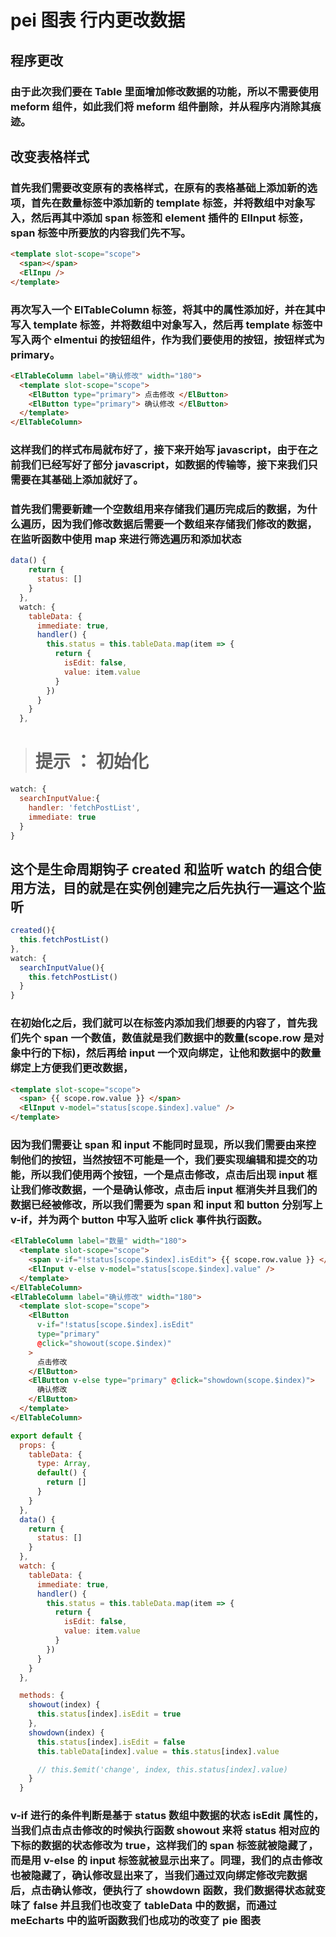# pei 图表 行内更改数据

## 程序更改

### 由于此次我们要在 Table 里面增加修改数据的功能，所以不需要使用 meform 组件，如此我们将 meform 组件删除，并从程序内消除其痕迹。

## 改变表格样式

### 首先我们需要改变原有的表格样式，在原有的表格基础上添加新的选项，首先在数量标签中添加新的 template 标签，并将数组中对象写入，然后再其中添加 span 标签和 element 插件的 ElInput 标签，span 标签中所要放的内容我们先不写。

```html
<template slot-scope="scope">
  <span></span>
  <ElInpu />
</template>
```

### 再次写入一个 ElTableColumn 标签，将其中的属性添加好，并在其中写入 template 标签，并将数组中对象写入，然后再 template 标签中写入两个 elmentui 的按钮组件，作为我们要使用的按钮，按钮样式为 primary。

```html
<ElTableColumn label="确认修改" width="180">
  <template slot-scope="scope">
    <ElButton type="primary"> 点击修改 </ElButton>
    <ElButton type="primary"> 确认修改 </ElButton>
  </template>
</ElTableColumn>
```

### 这样我们的样式布局就布好了，接下来开始写 javascript，由于在之前我们已经写好了部分 javascript，如数据的传输等，接下来我们只需要在其基础上添加就好了。

### 首先我们需要新建一个空数组用来存储我们遍历完成后的数据，为什么遍历，因为我们修改数据后需要一个数组来存储我们修改的数据，在监听函数中使用 map 来进行筛选遍历和添加状态

```javascript
data() {
    return {
      status: []
    }
  },
  watch: {
    tableData: {
      immediate: true,
      handler() {
        this.status = this.tableData.map(item => {
          return {
            isEdit: false,
            value: item.value
          }
        })
      }
    }
  },
```

> # 提示 ： 初始化

```javascript
watch: {
  searchInputValue:{
    handler: 'fetchPostList',
    immediate: true
  }
}
```

## 这个是生命周期钩子 created 和监听 watch 的组合使用方法，目的就是在实例创建完之后先执行一遍这个监听

```javascript
created(){
  this.fetchPostList()
},
watch: {
  searchInputValue(){
    this.fetchPostList()
  }
}
```

### 在初始化之后，我们就可以在标签内添加我们想要的内容了，首先我们先个 span 一个数值，数值就是我们数据中的数量(scope.row 是对象中行的下标)，然后再给 input 一个双向绑定，让他和数据中的数量绑定上方便我们更改数据，

```html
<template slot-scope="scope">
  <span> {{ scope.row.value }} </span>
  <ElInput v-model="status[scope.$index].value" />
</template>
```

### 因为我们需要让 span 和 input 不能同时显现，所以我们需要由来控制他们的按钮，当然按钮不可能是一个，我们要实现编辑和提交的功能，所以我们使用两个按钮，一个是点击修改，点击后出现 input 框让我们修改数据，一个是确认修改，点击后 input 框消失并且我们的数据已经被修改，所以我们需要为 span 和 input 和 button 分别写上 v-if，并为两个 button 中写入监听 click 事件执行函数。

```html
<ElTableColumn label="数量" width="180">
  <template slot-scope="scope">
    <span v-if="!status[scope.$index].isEdit"> {{ scope.row.value }} </span>
    <ElInput v-else v-model="status[scope.$index].value" />
  </template>
</ElTableColumn>
<ElTableColumn label="确认修改" width="180">
  <template slot-scope="scope">
    <ElButton
      v-if="!status[scope.$index].isEdit"
      type="primary"
      @click="showout(scope.$index)"
    >
      点击修改
    </ElButton>
    <ElButton v-else type="primary" @click="showdown(scope.$index)">
      确认修改
    </ElButton>
  </template>
</ElTableColumn>
```

```javascript
export default {
  props: {
    tableData: {
      type: Array,
      default() {
        return []
      }
    }
  },
  data() {
    return {
      status: []
    }
  },
  watch: {
    tableData: {
      immediate: true,
      handler() {
        this.status = this.tableData.map(item => {
          return {
            isEdit: false,
            value: item.value
          }
        })
      }
    }
  },

  methods: {
    showout(index) {
      this.status[index].isEdit = true
    },
    showdown(index) {
      this.status[index].isEdit = false
      this.tableData[index].value = this.status[index].value

      // this.$emit('change', index, this.status[index].value)
    }
  }
```

### v-if 进行的条件判断是基于 status 数组中数据的状态 isEdit 属性的，当我们点击点击修改的时候执行函数 showout 来将 status 相对应的下标的数据的状态修改为 true，这样我们的 span 标签就被隐藏了，而是用 v-else 的 input 标签就被显示出来了。同理，我们的点击修改也被隐藏了，确认修改显出来了，当我们通过双向绑定修改完数据后，点击确认修改，便执行了 showdown 函数，我们数据得状态就变味了 false 并且我们也改变了 tableData 中的数据，而通过 meEcharts 中的监听函数我们也成功的改变了 pie 图表
